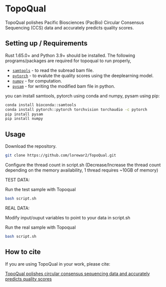 # TopoQual

TopoQual polishes Pacific Biosciences (PacBio) Circular Consensus Sequencing (CCS) data and accurately predicts quality scores.

## Setting up / Requirements

Rust 1.65.0+ and Python 3.9+ should be installed.
The following programs/packages are required for topoqual to run properly,

*   [`samtools`](http://www.htslib.org/) - to read the subread bam file.
*   [`pytorch`](https://pytorch.org/) - to evalute the quality scores using the deeplearning model.
*   [`numpy`](https://numpy.org/) - for computation.
*   [`pysam`](https://github.com/PacificBiosciences/actc) - for writing the modified bam file in python.

you can install samtools, pytorch using conda and numpy, pysam using pip:

```bash
conda install bioconda::samtools
conda install pytorch::pytorch torchvision torchaudio -c pytorch
pip install pysam
pip install numpy
```

## Usage

Download the repository.

```bash
git clone https://github.com/lorewar2/TopoQual.git
```

Configure the thread count in script.sh (Decrease/Increase the thread count depending on the memory availability, 1 thread requires ~10GB of memory)

TEST DATA:

Run the test sample with Topoqual

```bash
bash script.sh
```

REAL DATA:

Modify input/ouput variables to point to your data in script.sh

Run the real sample with Topoqual

```bash
bash script.sh
```

## How to cite

If you are using TopoQual in your work, please cite:

[TopoQual polishes circular consensus sequencing data and accurately predicts quality scores](https://bmcbioinformatics.biomedcentral.com/articles/10.1186/s12859-024-06020-0)

